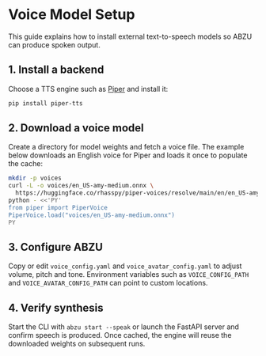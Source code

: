 # Voice Model Setup

This guide explains how to install external text-to-speech models so ABZU can
produce spoken output.

## 1. Install a backend

Choose a TTS engine such as [Piper](https://github.com/rhasspy/piper) and
install it:

```bash
pip install piper-tts
```

## 2. Download a voice model

Create a directory for model weights and fetch a voice file. The example below
downloads an English voice for Piper and loads it once to populate the cache:

```bash
mkdir -p voices
curl -L -o voices/en_US-amy-medium.onnx \
  https://huggingface.co/rhasspy/piper-voices/resolve/main/en/en_US-amy-medium.onnx
python - <<'PY'
from piper import PiperVoice
PiperVoice.load("voices/en_US-amy-medium.onnx")
PY
```

## 3. Configure ABZU

Copy or edit `voice_config.yaml` and `voice_avatar_config.yaml` to adjust
volume, pitch and tone. Environment variables such as `VOICE_CONFIG_PATH` and
`VOICE_AVATAR_CONFIG_PATH` can point to custom locations.

## 4. Verify synthesis

Start the CLI with `abzu start --speak` or launch the FastAPI server and
confirm speech is produced. Once cached, the engine will reuse the downloaded
weights on subsequent runs.

